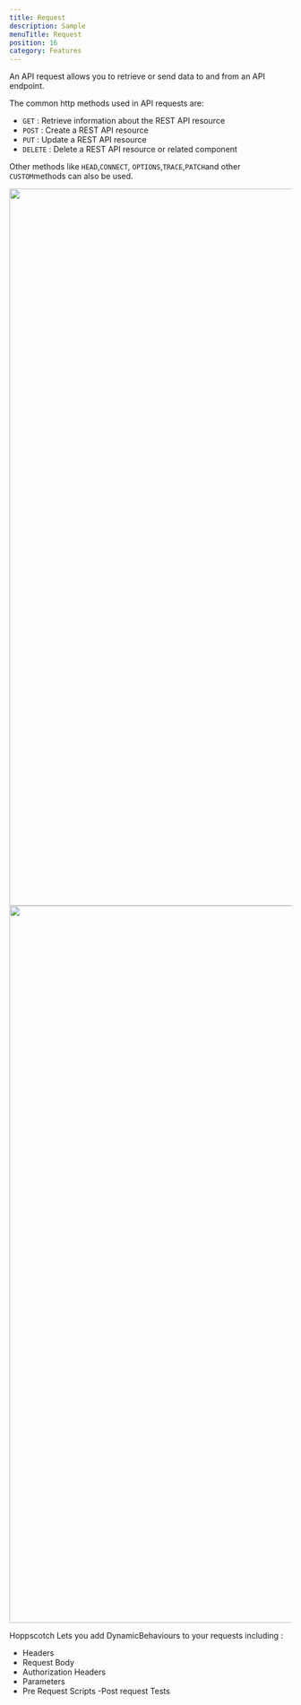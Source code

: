 ```yaml
---
title: Request
description: Sample
menuTitle: Request
position: 16
category: Features
---
```



An API request allows you to retrieve or send data to and from an API endpoint.

The common http methods used in API requests are:

- `GET` : Retrieve information about the REST API resource
- `POST` : Create a REST API resource
- `PUT` : Update a REST API resource
- `DELETE` : Delete a REST API resource or related component

Other methods like `HEAD`,`CONNECT`, `OPTIONS`,`TRACE`,`PATCH`and other `CUSTOM`methods can also be used.

<img src="/API/method-dark.png" class="dark-img" height="1280" width="640" alt=""/>
<img src="/API/method-light.png" class="light-img" height="1280" width="640" alt=""/>

Hoppscotch Lets you add DynamicBehaviours to your requests including :

- Headers
- Request Body
- Authorization Headers
- Parameters
- Pre Request Scripts
-Post request Tests